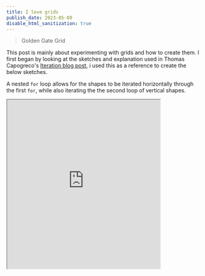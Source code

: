 ```yaml
---
title: I love grids
publish_date: 2023-05-09
disable_html_sanitization: true
---
```

> Golden Gate Grid

This post is mainly about experimenting with grids and how to create them.  I first began by looking at the sketches and explanation used in Thomas Capogreco's [Iteration blog post](http://thomas.capogre.co/rmit/ccs/2022/08/21/iteration.html), i used this as a reference to create the below sketches.

A nested `for` loop allows for the shapes to be iterated horizontally through the first `for`, while also iterating the the second loop of vertical shapes. 

<iframe width = "400" height = "442" src="https://editor.p5js.org/kirstinmeows/full/iry00jlzh"></iframe>